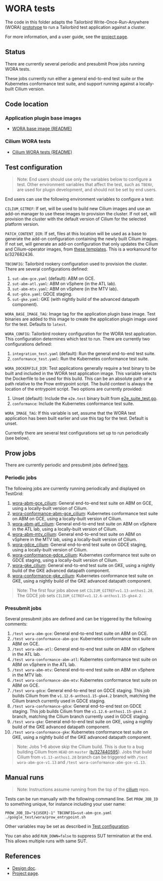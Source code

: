 # WORA tests

The code in this folder adapts the Tailorbird Write-Once-Run-Anywhere (WORA)
[prototype][] to run a Tailorbird test application against a cluster.

For more information, and a user guide, see the [project page][project].

## Status

There are currently several periodic and presubmit Prow jobs running WORA tests.

These jobs currently run either a general end-to-end test suite or the
Kubernetes conformance test suite, and support running against a locally-built
Cilium version.

## Code location

### Application plugin base images

- [WORA base image (README)][worabase]

### Cilium WORA tests

- [Cilium WORA tests (README)][ciliumwora]

## Test configuration

> Note: End users should use only the variables below to configure a test. Other
> environment variables that affect the test, such as `TBENV`, are used for
> plugin development, and should not be set by end users.

End users can use the following environment variables to configure a test:

`CILIUM_GITREF`: If set, will be used to build new Cilium images and use an
add-on manager to use these images to provision the cluster. If not set, will
provision the cluster with the default version of Cilium for the selected
platform version.

`PATCH_CONTENT_DIR`: If set, files at this location will be used as a base to
generate the add-on configuration containing the newly built Cilium images. If
not set, will generate an add-on configuration that only updates the Cilium and
Cilium-operator images, from
[these templates](addon/patch_content/abm1.28.0-gke.311/image-only-templates/).
This is a workaround for b/327682436.

`TBCONFIG`: Tailorbird rookery configuration used to provision the cluster.
There are several configurations defined:

1. `sut-abm-gce.yaml` (default): ABM on GCE.
2. `sut-abm-atl.yaml`: ABM on vSphere (in the ATL lab).
3. `sut-abm-mtv.yaml`: ABM on vSphere (in the MTV lab).
4. `sut-gdce.yaml`: GDCE staging.
5. `sut-gke.yaml`: GKE (with nightly build of the advanced datapath component).

`WORA_BASE_IMAGE_TAG`: Image tag for the application plugin base image. Test
binaries are added to this image to create the application plugin image used for
the test. Defaults to `latest`.

`WORA_CONFIG`: Tailorbird rookery configuration for the WORA test application.
This configuration determines which test to run. There are currently two
configurations defined:

1. `integration_test.yaml` (default): Run the general end-to-end test suite.
2. `conformance_test.yaml`: Run the Kubernetes conformance test suite.

`WORA_DOCKERFILE_DIR`: Test applications generally require a test binary to be
built and included in the WORA test application image. This variable selects the
Dockerfile to be used for this build. This can be an absolute path or a path
relative to the Prow entrypoint script. The build context is always the location
of the entrypoint script. Two options are currently provided:

1. Unset (default): Include the `e2e.test` binary built from
   [e2e_suite_test.go](./e2e_suite_test.go).
2. `conformance`: Include the Kubernetes conformance test suite.

`WORA_IMAGE_TAG`: If this variable is set, assume that the WORA test application
has been built earlier and use this tag for the test. Default is unset.

Currently there are several test configurations set up to run periodically (see
below).

## Prow jobs

There are currently periodic and presubmit jobs defined [here][ciliumprowjobs].

[ciliumprowjobs]:
  https://source.corp.google.com/h/gke-internal/codesearch/+/master:test-infra/prow/gob/config/gke-internal-review.googlesource.com/third_party/cilium/gke-internal_cilium.yaml

### Periodic jobs

The following jobs are currently running periodically and displayed on TestGrid:

1. [wora-abm-gce_cilium][]: General end-to-end test suite on ABM on GCE, using a
   locally-built version of Cilium.
2. [wora-conformance-abm-gce_cilium][]: Kubernetes conformance test suite on ABM
   on GCE, using a locally-built version of Cilium.
3. [wora-abm-atl_cilium][]: General end-to-end test suite on ABM on vSphere in
   the ATL lab, using a locally-built version of Cilium.
4. [wora-abm-mtv_cilium][]: General end-to-end test suite on ABM on vSphere in
   the MTV lab, using a locally-built version of Cilium.
5. [wora-gdce_cilium][]: General end-to-end test suite on GDCE staging, using a
   locally-built version of Cilium.
6. [wora-conformance-gdce_cilium][]: Kubernetes conformance test suite on GDCE
   staging, using a locally-built version of Cilium.
7. [wora-gke_cilium][]: General end-to-end test suite on GKE, using a nightly
   build of the GKE advanced datapath component.
8. [wora-conformance-gke_cilium][]: Kubernetes conformance test suite on GKE,
   using a nightly build of the GKE advanced datapath component.

> Note: The first four jobs above set `CILIUM_GITREF=v1.13-anthos1.28`. The GDCE
> job sets `CILIUM_GITREF=v1.12.6-anthos1.15-gke4.2`.

[wora-abm-gce_cilium]:
  https://testgrid.corp.google.com/cilium#wora-abm-gce_cilium
[wora-conformance-abm-gce_cilium]:
  https://testgrid.corp.google.com/cilium#wora-conformance-abm-gce_cilium
[wora-abm-atl_cilium]:
  https://testgrid.corp.google.com/cilium#wora-abm-atl_cilium
[wora-abm-mtv_cilium]:
  https://testgrid.corp.google.com/cilium#wora-abm-mtv_cilium
[wora-gdce_cilium]: https://testgrid.corp.google.com/cilium#wora-gdce_cilium
[wora-conformance-gdce_cilium]:
  https://testgrid.corp.google.com/cilium#wora-conformance-gdce_cilium
[wora-gke_cilium]: https://testgrid.corp.google.com/cilium#wora-gke_cilium
[wora-conformance-gke_cilium]:
  https://testgrid.corp.google.com/cilium#wora-conformance-gke_cilium

### Presubmit jobs

Several presubmit jobs are defined and can be triggered by the following
comments:

1. `/test wora-abm-gce`: General end-to-end test suite on ABM on GCE.
2. `/test wora-conformance-abm-gce`: Kubernetes conformance test suite on ABM on
   GCE.
3. `/test wora-abm-atl`: General end-to-end test suite on ABM on vSphere in the
   ATL lab.
4. `/test wora-conformance-abm-atl`: Kubernetes conformance test suite on ABM on
   vSphere in the ATL lab.
5. `/test wora-abm-mtv`: General end-to-end test suite on ABM on vSphere in the
   MTV lab.
6. `/test wora-conformance-abm-mtv`: Kubernetes conformance test suite on ABM on
   GCE.
7. `/test wora-gdce`: General end-to-end test on GDCE staging. This job builds
   Cilium from the `v1.12.6-anthos1.15-gke4.2` branch, matching the Cilium
   branch currently used in GDCE staging.
8. `/test wora-conformance-gdce`: General end-to-end test on GDCE staging. This
   job builds Cilium from the `v1.12.6-anthos1.15-gke4.2` branch, matching the
   Cilium branch currently used in GDCE staging.
9. `/test wora-gke`: General end-to-end test suite on GKE, using a nightly build
   of the GKE advanced datapath component.
10. `/test wora-conformance-gke`: Kubernetes conformance test suite on GKE,
    using a nightly build of the GKE advanced datapath component.

> Note: Jobs 1–6 above skip the Cilium build. This is due to a bug building
> Cilium from `HEAD` on `master` ([b/327440595][]). Jobs that build Cilium from
> `v1.13-anthos1.28` branch can be triggered with `/test wora-abm-gce-v1.13` and
> `/test wora-conformance-abm-gce-v1.13`.

## Manual runs

> Note: Instructions assume running from the top of the [cilium] repo.

Tests can be run manually with the following command line. Set `PROW_JOB_ID` to
something unique, for instance including your user name:

```shell
PROW_JOB_ID="${USER}-1" TBCONFIG=sut-abm-gce.yaml ./google_test/wora/prow_entrypoint.sh
```

Other variables may be set as described in
[Test configuration](#test-configuration).

You can also add `RUN_DOWN=false` to suppress SUT termination at the end. This
allows multiple runs with same SUT.

[cilium]:
  https://gke-internal-review.git.corp.google.com/admin/repos/third_party/cilium

## References

- [Design doc][design].
- [Project page][project].

[b/327440595]: https://b.corp.google.com/issues/327440595
[ciliumwora]:
  https://source.corp.google.com/h/gke-internal/third_party/cilium/+/master:google_test/wora/
[design]:
  https://goto.google.com/anthos-networking-e2e-test-infrastructure-design
[project]: https://goto.google.com/asmg-anthos-networking-ci-project
[prototype]:
  https://source.corp.google.com/h/team/tailorbird-team/tailorbird/+/master:tests/e2e/wora/
[worabase]:
  https://source.corp.google.com/h/gke-internal/anthos-networking/+/main:test-infra/anthos-networking-test-workloads/
